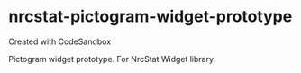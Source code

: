 # nrcstat-pictogram-widget-prototype

Created with CodeSandbox

Pictogram widget prototype. For NrcStat Widget library.
